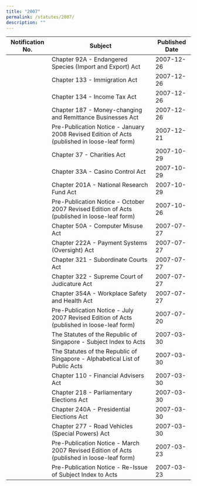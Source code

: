 ```yaml
---
title: "2007"
permalink: /statutes/2007/
description: ""
---
```

|Notification No.|Subject|Published Date|
|---|---|---|
||Chapter 92A - Endangered Species (Import and Export) Act|2007-12-26|
||Chapter 133 - Immigration Act|2007-12-26|
||Chapter 134 - Income Tax Act|2007-12-26|
||Chapter 187 - Money-changing and Remittance Businesses Act|2007-12-26|
||Pre-Publication Notice - January 2008 Revised Edition of Acts (published in loose-leaf form)|2007-12-21|
||Chapter 37 - Charities Act|2007-10-29|
||Chapter 33A - Casino Control Act|2007-10-29|
||Chapter 201A - National Research Fund Act|2007-10-29|
||Pre-Publication Notice - October 2007 Revised Edition of Acts (published in loose-leaf form)|2007-10-26|
||Chapter 50A - Computer Misuse Act|2007-07-27|
||Chapter 222A - Payment Systems (Oversight) Act|2007-07-27|
||Chapter 321 - Subordinate Courts Act|2007-07-27|
||Chapter 322 - Supreme Court of Judicature Act|2007-07-27|
||Chapter 354A - Workplace Safety and Health Act|2007-07-27|
||Pre-Publication Notice - July 2007 Revised Edition of Acts (published in loose-leaf form)|2007-07-20|
||The Statutes of the Republic of Singapore - Subject Index to Acts|2007-03-30|
||The Statutes of the Republic of Singapore - Alphabetical List of Public Acts|2007-03-30|
||Chapter 110 - Financial Advisers Act|2007-03-30|
||Chapter 218 - Parliamentary Elections Act|2007-03-30|
||Chapter 240A - Presidential Elections Act|2007-03-30|
||Chapter 277 - Road Vehicles (Special Powers) Act|2007-03-30|
||Pre-Publication Notice - March 2007 Revised Edition of Acts (published in loose-leaf form)|2007-03-23|
||Pre-Publication Notice - Re-Issue of Subject Index to Acts|2007-03-23|